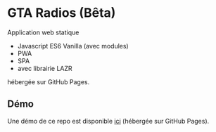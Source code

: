 # GTA Radios (Bêta)

Application web statique  
- Javascript ES6 Vanilla (avec modules)
- PWA
- SPA
- avec librairie LAZR

hébergée sur GitHub Pages.

## Démo

Une démo de ce repo est disponible [ici](https://laz-r.github.io/gta-radios-beta) (hébergée sur GitHub Pages).
